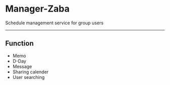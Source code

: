 # Manager-Zaba
Schedule management service for group users

---
## Function
- Memo
- D-Day
- Message
- Sharing calender
- User searching
